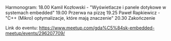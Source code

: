 Harmonogram:
18.00 Kamil Kozłowski - "Wyświetlacze i panele dotykowe w systemach embedded"
19.00 Przerwa na pizzę
19.25 Paweł Rapkiewicz - "C++ (Mikro) optymalizacje, które mają znaczenie"
20.30 Zakończenie

Link do eventu:
https://www.meetup.com/gda%C5%84sk-embedded-meetup/events/296207709/
